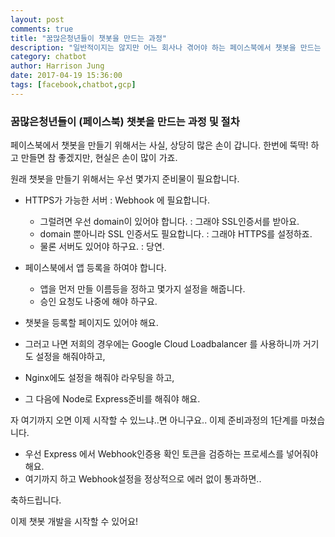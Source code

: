 ```yaml
---
layout: post
comments: true
title: "꿈많은청년들이 챗봇을 만드는 과정"
description: "일반적이지는 않지만 어느 회사나 겪어야 하는 페이스북에서 챗봇을 만드는 과정"
category: chatbot
author: Harrison Jung
date: 2017-04-19 15:36:00
tags: [facebook,chatbot,gcp]
---
```


### 꿈많은청년들이 (페이스북) 챗봇을 만드는 과정 및 절차

페이스북에서 챗봇을 만들기 위해서는 사실, 상당히 많은 손이 갑니다.
한번에 뚝딱! 하고 만들면 참 좋겠지만, 현실은 손이 많이 가죠.

원래 챗봇을 만들기 위해서는 우선 몇가지 준비물이 필요합니다.
- HTTPS가 가능한 서버 : Webhook 에 필요합니다.
    - 그럴려면 우선 domain이 있어야 합니다. : 그래야 SSL인증서를 받아요.
    - domain 뿐아니라 SSL 인증서도 필요합니다. : 그래야 HTTPS를 설정하죠.
    - 물론 서버도 있어야 하구요. : 당연.
- 페이스북에서 앱 등록을 하여야 합니다.
    - 앱을 먼저 만들 이름등을 정하고 몇가지 설정을 해줍니다.
    - 승인 요청도 나중에 해야 하구요.
- 챗봇을 등록할 페이지도 있어야 해요.

- 그러고 나면 저희의 경우에는 Google Cloud Loadbalancer 를 사용하니까 거기도 설정을 해줘야하고,
- Nginx에도 설정을 해줘야 라우팅을 하고,
- 그 다음에 Node로 Express준비를 해줘야 해요.

자 여기까지 오면 이제 시작할 수 있느냐..면 아니구요.. 이제 준비과정의 1단계를 마쳤습니다.

- 우선 Express 에서 Webhook인증용 확인 토큰을 검증하는 프로세스를 넣어줘야 해요.
- 여기까지 하고 Webhook설정을 정상적으로 에러 없이 통과하면..

축하드립니다.

이제 챗봇 개발을 시작할 수 있어요!
